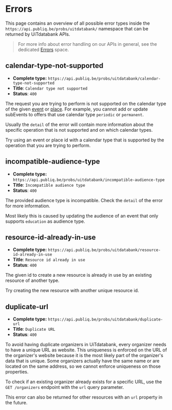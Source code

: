# Errors

This page contains an overview of all possible error types inside the `https://api.publiq.be/probs/uitdatabank/` namespace that can be returned by UiTdatabank APIs.

> For more info about error handling on our APIs in general, see the dedicated [Errors](https://publiq.stoplight.io/docs/errors) space.

## calendar-type-not-supported

*   **Complete type:** `https://api.publiq.be/probs/uitdatabank/calendar-type-not-supported`
*   **Title**: `Calendar type not supported`
*   **Status**: `400`

The request you are trying to perform is not supported on the calendar type of the given [event](/models/event-calendarType.json) or [place](/models/place-calendarType.json). For example, you cannot add or update subEvents to offers that use calendar type `periodic` or `permanent`.

Usually the `detail` of the error will contain more information about the specific operation that is not supported and on which calendar types.

Try using an event or place id with a calendar type that is supported by the operation that you are trying to perform.

## incompatible-audience-type

*   **Complete type:** `https://api.publiq.be/probs/uitdatabank/incompatible-audience-type`
*   **Title**: `Incompatible audience type`
*   **Status**: `400`

The provided audience type is incompatible. Check the `detail` of the error for more information.

Most likely this is caused by updating the audience of an event that only supports `education` as audience type.

## resource-id-already-in-use

*   **Complete type:** `https://api.publiq.be/probs/uitdatabank/resource-id-already-in-use`
*   **Title**: `Resource id already in use`
*   **Status**: `400`

The given id to create a new resource is already in use by an existing resource of another type.

Try creating the new resource with another unique resource id.

## duplicate-url

*   **Complete type:** `https://api.publiq.be/probs/uitdatabank/duplicate-url`
*   **Title**: `Duplicate URL`
*   **Status**: `400`

To avoid having duplicate organizers in UiTdatabank, every organizer needs to have a unique URL as website. This uniqueness is enforced on the URL of the organizer's website because it is the most likely part of the organizer's data that is unique. Some organizers actually have the same name or are located on the same address, so we cannot enforce uniqueness on those properties.

To check if an existing organizer already exists for a specific URL, use the `GET /organizers` endpoint with the `url` query parameter.

This error can also be returned for other resources with an `url` property in the future.